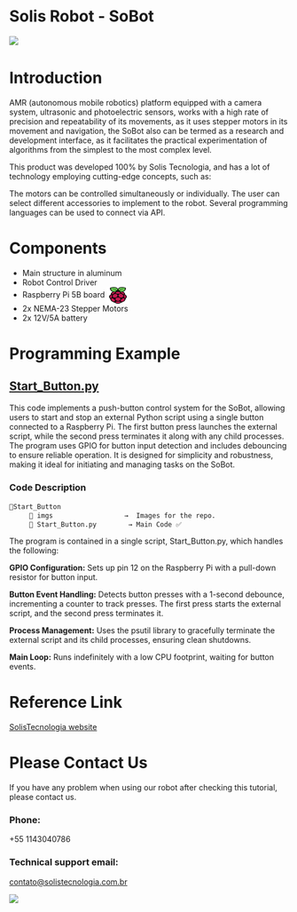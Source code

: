 # Solis Robot - SoBot
![](imgs/SoBotSingleLF.png)
# Introduction

AMR (autonomous mobile robotics) platform equipped with a camera system, ultrasonic and photoelectric sensors, works with a high rate of precision and repeatability of its movements, as it uses stepper motors in its movement and navigation, the SoBot also can be termed as a research and development interface, as it facilitates the practical experimentation of algorithms from the simplest to the most complex level.

This product was developed 100% by Solis Tecnologia, and has a lot of technology employing cutting-edge concepts, such as:

The motors can be controlled simultaneously or individually.
The user can select different accessories to implement to the robot.
Several programming languages can be used to connect via API.

# Components

* Main structure in aluminum
* Robot Control Driver
* Raspberry Pi 5B board <img align="center" height="30" width="40" src="https://github.com/devicons/devicon/blob/master/icons/raspberrypi/raspberrypi-original.svg">
* 2x NEMA-23 Stepper Motors
* 2x 12V/5A battery



# Programming Example
## [Start_Button.py](Start_Button.py) 
This code implements a push-button control system for the SoBot, allowing users to start and stop an external Python script using a single button connected to a Raspberry Pi. The first button press launches the external script, while the second press terminates it along with any child processes. The program uses GPIO for button input detection and includes debouncing to ensure reliable operation. It is designed for simplicity and robustness, making it ideal for initiating and managing tasks on the SoBot.

### Code Description
```
📂Start_Button
     📂 imgs                  →  Images for the repo.
     📘 Start_Button.py        → Main Code ✅
````
The program is contained in a single script, Start_Button.py, which handles the following: 

**GPIO Configuration:** Sets up pin 12 on the Raspberry Pi with a pull-down resistor for button input.

**Button Event Handling:** Detects button presses with a 1-second debounce, incrementing a counter to track presses. The first press starts the external script, and the second press terminates it.

**Process Management:** Uses the psutil library to gracefully terminate the external script and its child processes, ensuring clean shutdowns.

**Main Loop:** Runs indefinitely with a low CPU footprint, waiting for button events.

# Reference Link
[SolisTecnologia website](https://www.solistecnologia.com.br/sobot)

# Please Contact Us
If you have any problem when using our robot after checking this tutorial, please contact us.

### Phone:
+55 1143040786

### Technical support email: 
contato@solistecnologia.com.br


![](imgs/logo.png)


